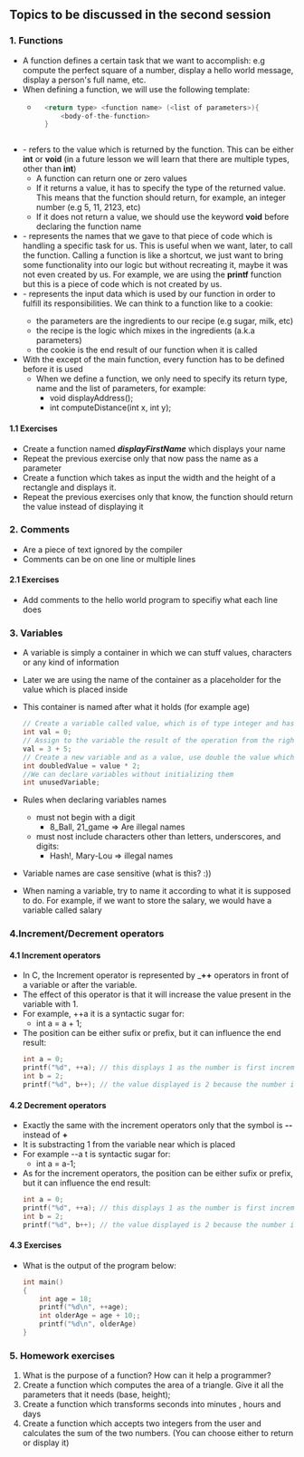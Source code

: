 ## Topics to be discussed in the second session

### 1. Functions
- A function defines a certain task that we want to accomplish: e.g compute the perfect square of a number, display a hello world message, display a person's full name, etc.
- When defining a function, we will use the following template:
    - ```c
        <return type> <function name> (<list of parameters>){
            <body-of-the-function>
        }
    ```
- __<return type>__  - refers to the value which is returned by the function. This can be either **int** or **void** (in a future lesson we will learn that there are multiple types, other than **int**) 
    - A function can return one or zero values
    - If it returns a value, it has to  specify the type of the returned value. This means that the function should return, for example, an integer number (e.g 5, 11, 2123, etc)
    - If it does not return a value, we should use the keyword **void** before declaring the function name
- __<function name>__ - represents the names that we gave to that piece of code which is handling a specific task for us. This is useful when we want, later, to call the function. Calling a function is like a shortcut, we just want to bring some functionality into our logic but without recreating it, maybe it was not even created by us. For example, we are using the **printf** function but this is a piece of code which is not created by us.
- <list of parameters> - represents the input data which is used by our function in order to fulfill its responsibilities. We can think to a function like to a cookie:
    - the parameters are the ingredients to our recipe (e.g sugar, milk, etc)
    - the recipe is the logic which mixes in the ingredients (a.k.a parameters)
    - the cookie is the end result of our function when it is called
- With the except of the main function, every function has to be defined before it is used
    - When we define a function, we only need to specify its return type, name and the list of parameters, for example:
        - void displayAddress();
        - int computeDistance(int x, int y);


#### 1.1 Exercises
- Create a function named ***displayFirstName*** which displays  your name
- Repeat the previous exercise only that now pass the name as a parameter
- Create a function which takes as input the width and the height of a rectangle and displays it.
- Repeat the previous exercises only that know, the function should return the value instead of displaying it

### 2. Comments
- Are a piece of text ignored by the compiler
- Comments can be on one line or multiple lines

#### 2.1 Exercises
- Add comments to the hello world program to specifiy what each line does

###  3. Variables
- A variable is simply a container in which we can stuff values, characters or any kind of information
- Later we are using the name of the container as a placeholder for the value which is placed inside
- This container is named after what it holds (for example age)

    ```c
    // Create a variable called value, which is of type integer and has the value 0
    int val = 0;
    // Assign to the variable the result of the operation from the right hand side
    val = 3 + 5;
    // Create a new variable and as a value, use double the value which is hold in the val variable
    int doubledValue = value * 2;
    //We can declare variables without initializing them
    int unusedVariable;
    ```
- Rules when declaring variables names
    - must not begin with a digit
        - 8_Ball, 21_game => Are illegal names
    - must nost include characters other than letters, underscores, and digits:
        - Hash!, Mary-Lou => illegal names
- Variable names are case sensitive (what is this? :))
- When naming a variable, try to name it according to what it is supposed to do. For example, if we want to store the salary, we would have a variable called salary
### 4.Increment/Decrement operators

#### 4.1 Increment operators
- In C, the Increment operator is represented by ___++__ operators in front of a variable or after the variable.
- The effect of this operator is that it will increase the value present in the variable with 1.
- For example, ++a it is a syntactic sugar for:
    - int a = a + 1;
- The position can be either sufix or prefix, but it can influence the end result:
    ```c
    int a = 0;
    printf("%d", ++a); // this displays 1 as the number is first incremented and afterwards displayed
    int b = 2;
    printf("%d", b++); // the value displayed is 2 because the number is first displayed and afterwards incremented. This means the when the b variable will be used for the next time, it will have a value of 3.
    ```

#### 4.2 Decrement operators
- Exactly the same with the increment operators only that the symbol is __--__ instead of __+__
- It is substracting 1 from the variable near which is placed
- For example --a t is syntactic sugar for:
    - int a = a-1;
- As for the increment operators, the position can be either sufix or prefix, but it can influence the end result:
    ```c
    int a = 0;
    printf("%d", ++a); // this displays 1 as the number is first incremented and afterwards displayed
    int b = 2;
    printf("%d", b++); // the value displayed is 2 because the number is first displayed and afterwards incremented. This means the when the b variable will be used for the next time, it will have a value of 3.
    ```
#### 4.3 Exercises
- What is the output of the program below:
    ```c
    int main()
    {
        int age = 18;
        printf("%d\n", ++age);
        int olderAge = age + 10;;
        printf("%d\n", olderAge)
    }
    ```


### 5. Homework exercises
1. What is the purpose of a function? How can it help a programmer?
2. Create a function which computes the area of a triangle. Give it all the parameters that it needs (base, height);
3. Create a function which transforms seconds into minutes , hours and days
4. Create a function which accepts two integers from the user and calculates the sum of the two numbers. (You can choose either to return or display it)